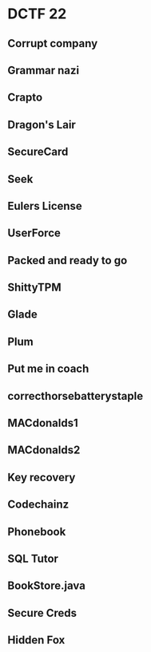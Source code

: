 # DCTF 22

## Corrupt company

## Grammar nazi

## Crapto

## Dragon's Lair

## SecureCard

## Seek

## Eulers License

## UserForce

## Packed and ready to go

## ShittyTPM

## Glade

## Plum


## Put me in coach

## correcthorsebatterystaple

## MACdonalds1

## MACdonalds2

## Key recovery


## Codechainz

## Phonebook

## SQL Tutor

## BookStore.java

## Secure Creds

## Hidden Fox